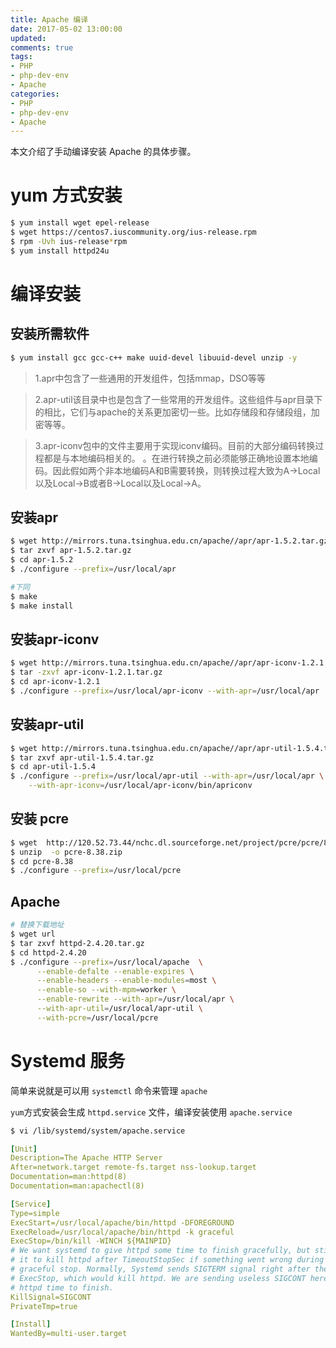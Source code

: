 ```yaml
---
title: Apache 编译
date: 2017-05-02 13:00:00
updated:
comments: true
tags:
- PHP
- php-dev-env
- Apache
categories:
- PHP
- php-dev-env
- Apache
---
```


本文介绍了手动编译安装 Apache 的具体步骤。

<!--more-->

# yum 方式安装

```bash
$ yum install wget epel-release
$ wget https://centos7.iuscommunity.org/ius-release.rpm
$ rpm -Uvh ius-release*rpm
$ yum install httpd24u
```

# 编译安装

## 安装所需软件

```bash
$ yum install gcc gcc-c++ make uuid-devel libuuid-devel unzip -y
```

>1.apr中包含了一些通用的开发组件，包括mmap，DSO等等  

>2.apr-util该目录中也是包含了一些常用的开发组件。这些组件与apr目录下的相比，它们与apache的关系更加密切一些。比如存储段和存储段组，加密等等。

>3.apr-iconv包中的文件主要用于实现iconv编码。目前的大部分编码转换过程都是与本地编码相关的。  。在进行转换之前必须能够正确地设置本地编码。因此假如两个非本地编码A和B需要转换，则转换过程大致为A->Local以及Local->B或者B->Local以及Local->A。    

## 安装apr

```bash
$ wget http://mirrors.tuna.tsinghua.edu.cn/apache//apr/apr-1.5.2.tar.gz
$ tar zxvf apr-1.5.2.tar.gz
$ cd apr-1.5.2
$ ./configure --prefix=/usr/local/apr

#下同
$ make
$ make install

```

## 安装apr-iconv

```bash
$ wget http://mirrors.tuna.tsinghua.edu.cn/apache//apr/apr-iconv-1.2.1.tar.gz
$ tar -zxvf apr-iconv-1.2.1.tar.gz
$ cd apr-iconv-1.2.1
$ ./configure --prefix=/usr/local/apr-iconv --with-apr=/usr/local/apr
```

## 安装apr-util

```bash
$ wget http://mirrors.tuna.tsinghua.edu.cn/apache//apr/apr-util-1.5.4.tar.gz
$ tar zxvf apr-util-1.5.4.tar.gz
$ cd apr-util-1.5.4
$ ./configure --prefix=/usr/local/apr-util --with-apr=/usr/local/apr \
    --with-apr-iconv=/usr/local/apr-iconv/bin/apriconv
```

## 安装 pcre

```bash
$ wget  http://120.52.73.44/nchc.dl.sourceforge.net/project/pcre/pcre/8.38/pcre-8.38.zip
$ unzip  -o pcre-8.38.zip
$ cd pcre-8.38
$ ./configure --prefix=/usr/local/pcre
```

## Apache

```bash
# 替换下载地址
$ wget url
$ tar zxvf httpd-2.4.20.tar.gz
$ cd httpd-2.4.20
$ ./configure --prefix=/usr/local/apache  \
      --enable-defalte --enable-expires \
      --enable-headers --enable-modules=most \
      --enable-so --with-mpm=worker \
      --enable-rewrite --with-apr=/usr/local/apr \
      --with-apr-util=/usr/local/apr-util \
      --with-pcre=/usr/local/pcre
```

# Systemd 服务

简单来说就是可以用 `systemctl` 命令来管理 `apache`

`yum`方式安装会生成 `httpd.service` 文件，编译安装使用 `apache.service`

```bash
$ vi /lib/systemd/system/apache.service
```

```yaml
[Unit]
Description=The Apache HTTP Server
After=network.target remote-fs.target nss-lookup.target
Documentation=man:httpd(8)
Documentation=man:apachectl(8)

[Service]
Type=simple
ExecStart=/usr/local/apache/bin/httpd -DFOREGROUND
ExecReload=/usr/local/apache/bin/httpd -k graceful
ExecStop=/bin/kill -WINCH ${MAINPID}
# We want systemd to give httpd some time to finish gracefully, but still want
# it to kill httpd after TimeoutStopSec if something went wrong during the
# graceful stop. Normally, Systemd sends SIGTERM signal right after the
# ExecStop, which would kill httpd. We are sending useless SIGCONT here to give
# httpd time to finish.
KillSignal=SIGCONT
PrivateTmp=true

[Install]
WantedBy=multi-user.target
```

